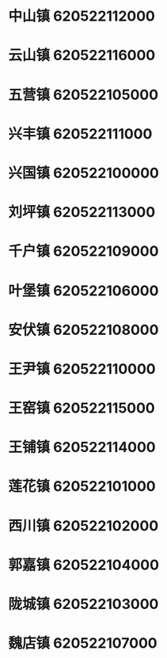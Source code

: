 # 中山镇 620522112000
# 云山镇 620522116000
# 五营镇 620522105000
# 兴丰镇 620522111000
# 兴国镇 620522100000
# 刘坪镇 620522113000
# 千户镇 620522109000
# 叶堡镇 620522106000
# 安伏镇 620522108000
# 王尹镇 620522110000
# 王窑镇 620522115000
# 王铺镇 620522114000
# 莲花镇 620522101000
# 西川镇 620522102000
# 郭嘉镇 620522104000
# 陇城镇 620522103000
# 魏店镇 620522107000
